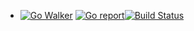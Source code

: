 - [![Go Walker](http://gowalker.org/api/v1/badge)](https://gowalker.org/github.com/mjhehn/semi-decent-bot) [![Go report](http://goreportcard.com/badge/mjhehn/semi-decent-bot)](http://goreportcard.com/badge/mjhehn/semi-decent-bot)[![Build Status]((https://travis-ci.org/mjhehn/semi-decent-bot.svg?branch=master))]((https://travis-ci.org/mjhehn/semi-decent-bot.svg?branch=master))
